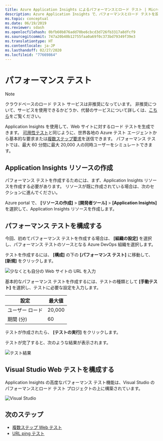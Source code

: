 ```yaml
---
title: Azure Application Insights によるパフォーマンスとロード テスト | Microsoft Docs
description: Azure Application Insights で、パフォーマンスとロード テストを設定します
ms.topic: conceptual
ms.date: 06/19/2019
ms.reviewer: sdash
ms.openlocfilehash: 0bfb60b876add70be6cbcd3d726fb3317a8dfcf9
ms.sourcegitcommit: 747a20b40b12755faa0a69f0c373bd79349f39e3
ms.translationtype: HT
ms.contentlocale: ja-JP
ms.lasthandoff: 02/27/2020
ms.locfileid: "77669864"
---
```

# <a name="performance-testing"></a>パフォーマンス テスト

> [!NOTE]
> クラウドベースのロード テスト サービスは非推奨になっています。 非推奨について、サービスを使用できるかどうか、代替のサービスについて詳しくは、[こちら](https://docs.microsoft.com/azure/devops/test/load-test/overview?view=azure-devops)をご覧ください。

Application Insights を使用して、Web サイトに対するロード テストを生成できます。 [可用性テスト](monitor-web-app-availability.md)と同じように、世界各地の Azure テスト エージェントから基本的な要求または[複数ステップ要求](availability-multistep.md)を送信できます。 パフォーマンス テストでは、最大 60 分間に最大 20,000 人の同時ユーザーをシミュレートできます。

## <a name="create-an-application-insights-resource"></a>Application Insights リソースの作成

パフォーマンス テストを作成するためには、まず、Application Insights リソースを作成する必要があります。 リソースが既に作成されている場合は、次のセクションに進んでください。

Azure portal で、 **[リソースの作成]**  >  **[開発者ツール]**  >  **[Application Insights]** を選択して、Application Insights リソースを作成します。

## <a name="configure-performance-testing"></a>パフォーマンス テストを構成する

今回、初めてパフォーマンス テストを作成する場合は、 **[組織の設定]** を選択し、パフォーマンス テストのソースとなる Azure DevOps 組織を選択します。

テストを作成するには、 **[構成]** の下の **[パフォーマンス テスト]** に移動して、 **[新規]** をクリックします。

![少なくとも自分の Web サイトの URL を入力](./media/performance-testing/new-performance-test.png)

基本的なパフォーマンス テストを作成するには、テストの種類として **[手動テスト]** を選択し、テストに必要な設定を入力します。

|設定| 最大値
|----------|------------|
| ユーザー ロード | 20,000 |
| 期間 (分)  | 60 |  

テストが作成されたら、 **[テストの実行]** をクリックします。

テストが完了すると、次のような結果が表示されます。

![テスト結果](./media/performance-testing/test-results.png)

## <a name="configure-visual-studio-web-test"></a>Visual Studio Web テストを構成する

Application Insights の高度なパフォーマンス テスト機能は、Visual Studio のパフォーマンスとロード テスト プロジェクトの上に構築されています。

![Visual Studio ](./media/performance-testing/visual-studio-test.png)

## <a name="next-steps"></a>次のステップ

* [複数ステップ Web テスト](availability-multistep.md)
* [URL ping テスト](monitor-web-app-availability.md)
